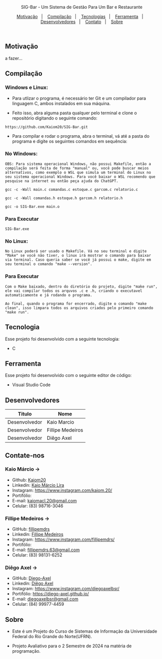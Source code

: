 <p align="center">
SIG-Bar - Um Sistema de Gestão Para Um Bar e Restaurante
</p>

<p align="center">
  <a href="#-motivacao">Motivação</a>&nbsp;&nbsp;&nbsp;|&nbsp;&nbsp;&nbsp;
  <a href="#-compilacao">Compilação</a>&nbsp;&nbsp;&nbsp;|&nbsp;&nbsp;&nbsp;
  <a href="#-tecnologia">Tecnologias</a>&nbsp;&nbsp;&nbsp;|&nbsp;&nbsp;&nbsp;
  <a href="#-ferramenta">Ferramenta</a>&nbsp;&nbsp;&nbsp;|&nbsp;&nbsp;&nbsp;
  <a href="#-desenvolvedores">Desenvolvedores</a>&nbsp;&nbsp;&nbsp;|&nbsp;&nbsp;&nbsp;
  <a href="#-contato">Contato</a>&nbsp;&nbsp;&nbsp;|&nbsp;&nbsp;&nbsp;
  <a href="#-sobre">Sobre</a>
</p>
<br>

## Motivação

a fazer...

## Compilação

 ### Windows e Linux:

 - Para utlizar o programa, é necessário ter Git e um compilador para linguagem C, ambos instalados em sua máquina.

 - Feito isso, abra alguma pasta qualquer pelo terminal e clone o repositório digitando o seguinte comando:

```shell
https://github.com/Kaiom20/SIG-Bar.git
 ```
- Para compilar e rodar o programa, abra o terminal, vá até a pasta do programa e digite os seguintes comandos em sequência:

### No Windows:

```shell
OBS: Para sistema operacional Windows, não possui Makefile, então a compilação será feita de forma "manual" ou, você pode buscar meios alternativos, como exemplo o WSL que simula um terminal do Linux no seu sistema operacional Windows. Para você baixar o WSL recomendo que pesquise na internet ou então peça ajuda do ChatGPT.
```

```shell
gcc -c -Wall main.c comandas.c estoque.c garcom.c relatorio.c
```

```shell
gcc -c -Wall comandas.h estoque.h garcom.h relatorio.h
```

```shell
gcc -o SIG-Bar.exe main.o
```
### Para Executar

```shell
SIG-Bar.exe
```

### No Linux:

```shell
No Linux poderá ser usado o Makefile. Vá no seu terminal e digite "Make" se você não tiver, o linux irá mostrar o comando para baixar via terminal. Caso queria saber se você já possui o make, digite em seu terminal o comando "make --version".
```

### Para Executar

```shell
Com o Make baixado, dentro do diretório do projeto, digite "make run", ele vai compilar todos os arquvos .c e .h, criando o executavel automaticamente e já rodando o programa.
```

```shell
Ao final, quando o programa for encerrado, digite o comando "make clean", isso limpara todos os arquivos criados pelo primeiro comando "make run".
```

##  Tecnologia

Esse projeto foi desenvolvido com a seguinte tecnologia:

- C

##  Ferramenta
Esse projeto foi desenvolvido com o seguinte editor de código:

- Visual Studio Code

##  Desenvolvedores 

| Titulo | Nome |
| ------ | ------ |
| Desenvolvedor | Kaio Marcio |
| Desenvolvedor | Fillipe Medeiros |
| Desenvolvedor | Diêgo Axel |

## Contate-nos

### Kaio Márcio ->
- Github: [Kaiom20](https://github.com/Kaiom20) 
- Linkedin: [Kaio Márcio Lira](https://www.linkedin.com/in/kaio-márcio-lira-24264b2b7/)
- Instagram: https://www.instagram.com/kaiom.20/
- Portifólio: 
- E-mail: kaiomacl.20@gmail.com
- Celular: (83) 98716-3046

### Fillipe Medeiros ->
- GitHub: [fillipemdrs](https://github.com/fillipemdrs)
- Linkedin: [Fillipe Medeiros](https://www.linkedin.com/in/fillipe-medeiros-ara%C3%BAjo-morais-13bb68334/)
- Instagram: https://www.instagram.com/fillipemdrs/
- Portifólio:
- E-mail: fillipemdrs.63@gmail.com
- Celular: (83) 98131-6252

### Diêgo Axel ->
- GitHub: [Diego-Axel](https://github.com/Diego-Axel)
- Linkedin: [Diêgo Axel](https://www.linkedin.com/in/di%C3%AAgo-axel-1684452b5/)
- Instagram: https://www.instagram.com/diegoaxelbsr/
- Portifólio: https://diego-axel.github.io/
- E-mail: diegoaxelbsr@gmail.com
- Celular: (84) 99977-4459

##  Sobre

- Este é um Projeto do Curso de Sistemas de Informação da Universidade Federal do Rio Grande do Norte(UFRN).

- Projeto Avaliativo para o 2 Semestre de 2024 na matéria de programação.